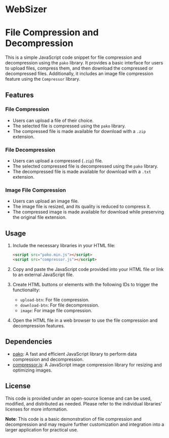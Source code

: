 # WebSizer
# File Compression and Decompression

This is a simple JavaScript code snippet for file compression and decompression using the `pako` library. It provides a basic interface for users to upload files, compress them, and then download the compressed or decompressed files. Additionally, it includes an image file compression feature using the `Compressor` library.

## Features

### File Compression
- Users can upload a file of their choice.
- The selected file is compressed using the `pako` library.
- The compressed file is made available for download with a `.zip` extension.

### File Decompression
- Users can upload a compressed (`.zip`) file.
- The selected compressed file is decompressed using the `pako` library.
- The decompressed file is made available for download with a `.txt` extension.

### Image File Compression
- Users can upload an image file.
- The image file is resized, and its quality is reduced to compress it.
- The compressed image is made available for download while preserving the original file extension.

## Usage

1. Include the necessary libraries in your HTML file:
   ```html
   <script src="pako.min.js"></script>
   <script src="compressor.js"></script>
   ```

2. Copy and paste the JavaScript code provided into your HTML file or link to an external JavaScript file.

3. Create HTML buttons or elements with the following IDs to trigger the functionality:
   - `upload-btn`: For file compression.
   - `download-btn`: For file decompression.
   - `image`: For image file compression.

4. Open the HTML file in a web browser to use the file compression and decompression features.

## Dependencies

- [pako](https://github.com/nodeca/pako): A fast and efficient JavaScript library to perform data compression and decompression.
- [compressor.js](https://github.com/fengyuanchen/compressorjs): A JavaScript image compression library for resizing and optimizing images.

## License

This code is provided under an open-source license and can be used, modified, and distributed as needed. Please refer to the individual libraries' licenses for more information.

**Note**: This code is a basic demonstration of file compression and decompression and may require further customization and integration into a larger application for practical use.
